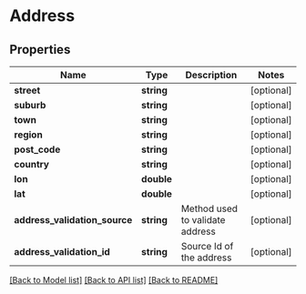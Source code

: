 # Address

## Properties
Name | Type | Description | Notes
------------ | ------------- | ------------- | -------------
**street** | **string** |  | [optional] 
**suburb** | **string** |  | [optional] 
**town** | **string** |  | [optional] 
**region** | **string** |  | [optional] 
**post_code** | **string** |  | [optional] 
**country** | **string** |  | [optional] 
**lon** | **double** |  | [optional] 
**lat** | **double** |  | [optional] 
**address_validation_source** | **string** | Method used to validate address | [optional] 
**address_validation_id** | **string** | Source Id of the address | [optional] 

[[Back to Model list]](../../README.md#documentation-for-models) [[Back to API list]](../../README.md#documentation-for-api-endpoints) [[Back to README]](../../README.md)

